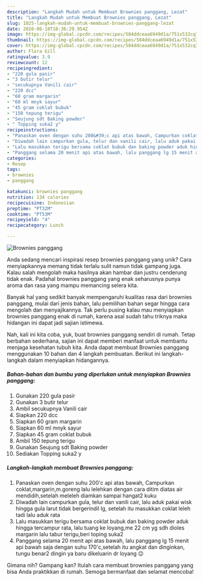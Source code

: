 ```yaml
---
description: "Langkah Mudah untuk Membuat Brownies panggang, Lezat"
title: "Langkah Mudah untuk Membuat Brownies panggang, Lezat"
slug: 1025-langkah-mudah-untuk-membuat-brownies-panggang-lezat
date: 2020-06-18T16:36:29.954Z
image: https://img-global.cpcdn.com/recipes/584ddceaa6949d1a/751x532cq70/brownies-panggang-foto-resep-utama.jpg
thumbnail: https://img-global.cpcdn.com/recipes/584ddceaa6949d1a/751x532cq70/brownies-panggang-foto-resep-utama.jpg
cover: https://img-global.cpcdn.com/recipes/584ddceaa6949d1a/751x532cq70/brownies-panggang-foto-resep-utama.jpg
author: Flora Gill
ratingvalue: 3.9
reviewcount: 12
recipeingredient:
- "220 gula pasir"
- "3 butir telur"
- "secukupnya Vanili cair"
- "220 dcc"
- "60 gram margarin"
- "60 ml mnyk sayur"
- "45 gram coklat bubuk"
- "150 tepung terigu"
- "Seujung sdt Baking powder"
- " Topping suka2 y"
recipeinstructions:
- "Panaskan oven dengan suhu 200&#39;c api atas bawah, Campurkan coklat,margarin,m.goreng lalu lelehkan dengan cara ditim diatas air mendidih,setelah meleleh diamkan sampai hangat2 kuku"
- "Diwadah lain campurkan gula, telur dan vanili cair, lalu aduk pakai wisk hingga gula larut tidak bergerindil lg, setelah itu masukkan coklat leleh tadi lalu aduk rata"
- "Lalu masukkan terigu bersama coklat bubuk dan baking powder aduk hingga tercampur rata, lalu tuang ke loyang,me 22 cm yg sdh dioles margarin lalu tabur terigu,beri toping suka2"
- "Panggang selama 20 menit api atas bawah, lalu panggang lg 15 menit api bawah saja dengan suhu 170&#39;c,setelah itu angkat dan dinginkan, tungu benar2 dingin ya baru dikeluarin dr loyang 😉"
categories:
- Resep
tags:
- brownies
- panggang

katakunci: brownies panggang 
nutrition: 134 calories
recipecuisine: Indonesian
preptime: "PT32M"
cooktime: "PT53M"
recipeyield: "4"
recipecategory: Lunch

---
```



![Brownies panggang](https://img-global.cpcdn.com/recipes/584ddceaa6949d1a/751x532cq70/brownies-panggang-foto-resep-utama.jpg)

Anda sedang mencari inspirasi resep brownies panggang yang unik? Cara menyiapkannya memang tidak terlalu sulit namun tidak gampang juga. Kalau salah mengolah maka hasilnya akan hambar dan justru cenderung tidak enak. Padahal brownies panggang yang enak seharusnya punya aroma dan rasa yang mampu memancing selera kita.



Banyak hal yang sedikit banyak mempengaruhi kualitas rasa dari brownies panggang, mulai dari jenis bahan, lalu pemilihan bahan segar hingga cara mengolah dan menyajikannya. Tak perlu pusing kalau mau menyiapkan brownies panggang enak di rumah, karena asal sudah tahu triknya maka hidangan ini dapat jadi sajian istimewa.


Nah, kali ini kita coba, yuk, buat brownies panggang sendiri di rumah. Tetap berbahan sederhana, sajian ini dapat memberi manfaat untuk membantu menjaga kesehatan tubuh kita. Anda dapat membuat Brownies panggang menggunakan 10 bahan dan 4 langkah pembuatan. Berikut ini langkah-langkah dalam menyiapkan hidangannya.

<!--inarticleads1-->

##### Bahan-bahan dan bumbu yang diperlukan untuk menyiapkan Brownies panggang:

1. Gunakan 220 gula pasir
1. Gunakan 3 butir telur
1. Ambil secukupnya Vanili cair
1. Siapkan 220 dcc
1. Siapkan 60 gram margarin
1. Siapkan 60 ml mnyk sayur
1. Siapkan 45 gram coklat bubuk
1. Ambil 150 tepung terigu
1. Gunakan Seujung sdt Baking powder
1. Sediakan  Topping suka2 y




<!--inarticleads2-->

##### Langkah-langkah membuat Brownies panggang:

1. Panaskan oven dengan suhu 200&#39;c api atas bawah, Campurkan coklat,margarin,m.goreng lalu lelehkan dengan cara ditim diatas air mendidih,setelah meleleh diamkan sampai hangat2 kuku
1. Diwadah lain campurkan gula, telur dan vanili cair, lalu aduk pakai wisk hingga gula larut tidak bergerindil lg, setelah itu masukkan coklat leleh tadi lalu aduk rata
1. Lalu masukkan terigu bersama coklat bubuk dan baking powder aduk hingga tercampur rata, lalu tuang ke loyang,me 22 cm yg sdh dioles margarin lalu tabur terigu,beri toping suka2
1. Panggang selama 20 menit api atas bawah, lalu panggang lg 15 menit api bawah saja dengan suhu 170&#39;c,setelah itu angkat dan dinginkan, tungu benar2 dingin ya baru dikeluarin dr loyang 😉




Gimana nih? Gampang kan? Itulah cara membuat brownies panggang yang bisa Anda praktikkan di rumah. Semoga bermanfaat dan selamat mencoba!
